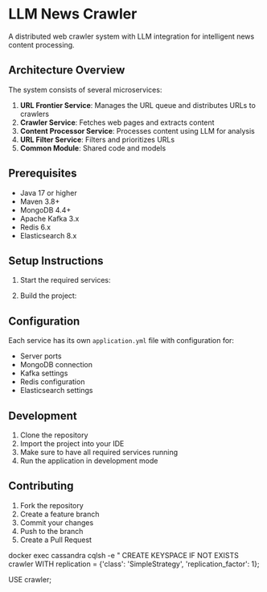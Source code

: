 # LLM News Crawler

A distributed web crawler system with LLM integration for intelligent news content processing.

## Architecture Overview

The system consists of several microservices:

1. **URL Frontier Service**: Manages the URL queue and distributes URLs to crawlers
2. **Crawler Service**: Fetches web pages and extracts content
3. **Content Processor Service**: Processes content using LLM for analysis
4. **URL Filter Service**: Filters and prioritizes URLs
5. **Common Module**: Shared code and models

## Prerequisites

- Java 17 or higher
- Maven 3.8+
- MongoDB 4.4+
- Apache Kafka 3.x
- Redis 6.x
- Elasticsearch 8.x

## Setup Instructions

1. Start the required services:

2. Build the project:

## Configuration

Each service has its own `application.yml` file with configuration for:
- Server ports
- MongoDB connection
- Kafka settings
- Redis configuration
- Elasticsearch settings


## Development

1. Clone the repository
2. Import the project into your IDE
3. Make sure to have all required services running
4. Run the application in development mode

## Contributing

1. Fork the repository
2. Create a feature branch
3. Commit your changes
4. Push to the branch
5. Create a Pull Request


docker exec cassandra cqlsh -e "
CREATE KEYSPACE IF NOT EXISTS crawler
WITH replication = {'class': 'SimpleStrategy', 'replication_factor': 1};

USE crawler;